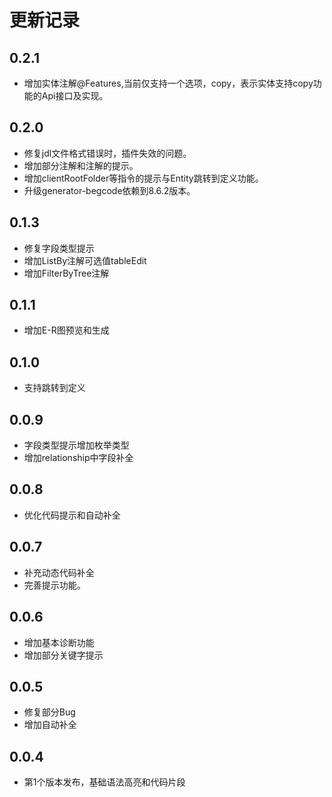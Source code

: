 # 更新记录

## 0.2.1

- 增加实体注解@Features,当前仅支持一个选项，copy，表示实体支持copy功能的Api接口及实现。

## 0.2.0

- 修复jdl文件格式错误时，插件失效的问题。
- 增加部分注解和注解的提示。
- 增加clientRootFolder等指令的提示与Entity跳转到定义功能。
- 升级generator-begcode依赖到8.6.2版本。

## 0.1.3

- 修复字段类型提示
- 增加ListBy注解可选值tableEdit
- 增加FilterByTree注解

## 0.1.1

- 增加E-R图预览和生成

## 0.1.0

- 支持跳转到定义

## 0.0.9

- 字段类型提示增加枚举类型
- 增加relationship中字段补全

## 0.0.8

- 优化代码提示和自动补全

## 0.0.7

- 补充动态代码补全
- 完善提示功能。

## 0.0.6

- 增加基本诊断功能
- 增加部分关键字提示

## 0.0.5

- 修复部分Bug
- 增加自动补全

## 0.0.4

- 第1个版本发布，基础语法高亮和代码片段
